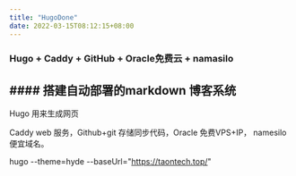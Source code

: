 ```yaml
---
title: "HugoDone"
date: 2022-03-15T08:12:15+08:00
---
```


### Hugo + Caddy + GitHub + Oracle免费云 + namasilo 

## #### 搭建自动部署的markdown 博客系统

Hugo 用来生成网页

Caddy web 服务，Github+git 存储同步代码，Oracle 免费VPS+IP， namesilo 便宜域名。

hugo --theme=hyde --baseUrl="https://taontech.top/"
